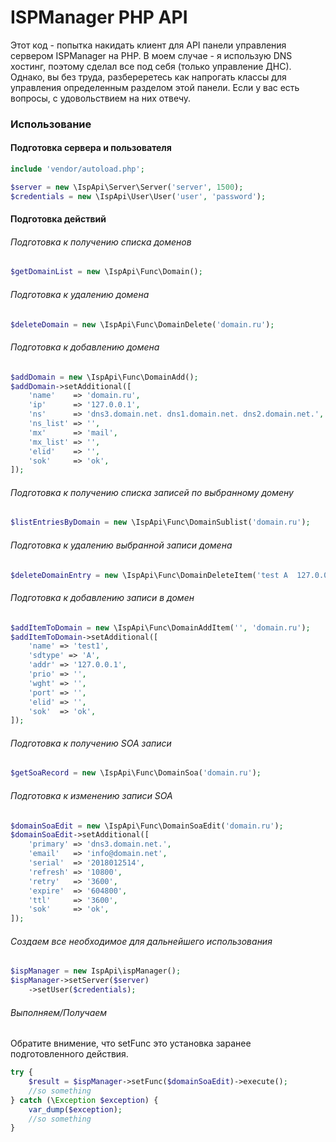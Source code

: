 # ISPManager PHP API

Этот код - попытка накидать клиент для API панели управления сервером ISPManager на PHP. В моем случае - я использую DNS хостинг, поэтому сделал все под себя (только управление ДНС). Однако, вы без труда, разбереретесь как напрогать классы для управления определенным разделом этой панели. Если у вас есть вопросы, с удовольствием на них отвечу.

### Использование

#### Подготовка сервера и пользователя
```php
include 'vendor/autoload.php';

$server = new \IspApi\Server\Server('server', 1500);
$credentials = new \IspApi\User\User('user', 'password');

```

#### Подготовка действий

###### Подготовка к получению списка доменов
```php
$getDomainList = new \IspApi\Func\Domain();
```

###### Подготовка к удалению домена
```php
$deleteDomain = new \IspApi\Func\DomainDelete('domain.ru');
```

###### Подготовка к добавлению домена

```php
$addDomain = new \IspApi\Func\DomainAdd();
$addDomain->setAdditional([
    'name'    => 'domain.ru',
    'ip'      => '127.0.0.1',
    'ns'      => 'dns3.domain.net. dns1.domain.net. dns2.domain.net.',
    'ns_list' => '',
    'mx'      => 'mail',
    'mx_list' => '',
    'elid'    => '',
    'sok'     => 'ok',
]);
```

###### Подготовка к получению списка записей по выбранному домену
```php
$listEntriesByDomain = new \IspApi\Func\DomainSublist('domain.ru');
```

###### Подготовка к удалению выбранной записи домена
```php
$deleteDomainEntry = new \IspApi\Func\DomainDeleteItem('test A  127.0.0.1', 'domain.ru');
```

###### Подготовка к добавлению записи в домен 
```php
$addItemToDomain = new \IspApi\Func\DomainAddItem('', 'domain.ru');
$addItemToDomain->setAdditional([
    'name' => 'test1',
    'sdtype' => 'A',
    'addr' => '127.0.0.1',
    'prio' => '',
    'wght' => '',
    'port' => '',
    'elid' => '',
    'sok'  => 'ok',
]);
```

###### Подготовка к получению SOA записи
```php
$getSoaRecord = new \IspApi\Func\DomainSoa('domain.ru');
```

###### Подготовка к изменению записи SOA
```php
$domainSoaEdit = new \IspApi\Func\DomainSoaEdit('domain.ru');
$domainSoaEdit->setAdditional([
    'primary' => 'dns3.domain.net.',
    'email'   => 'info@domain.net',
    'serial'  => '2018012514',
    'refresh' => '10800',
    'retry'   => '3600',
    'expire'  => '604800',
    'ttl'     => '3600',
    'sok'     => 'ok',
]);
```

###### Создаем все необходимое для дальнейшего использования
```php
$ispManager = new IspApi\ispManager();
$ispManager->setServer($server)
    ->setUser($credentials);
```

###### Выполняем/Получаем
Обратите внимение, что setFunc это установка заранее подготовленного действия.
```php
try {
    $result = $ispManager->setFunc($domainSoaEdit)->execute();
    //so something
} catch (\Exception $exception) {
    var_dump($exception);
    //so something
}
```
